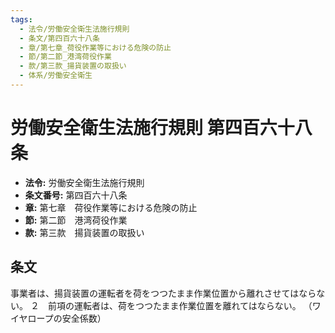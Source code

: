 ```yaml
---
tags:
  - 法令/労働安全衛生法施行規則
  - 条文/第四百六十八条
  - 章/第七章_荷役作業等における危険の防止
  - 節/第二節_港湾荷役作業
  - 款/第三款_揚貨装置の取扱い
  - 体系/労働安全衛生
---
```

# 労働安全衛生法施行規則 第四百六十八条

- **法令:** 労働安全衛生法施行規則
- **条文番号:** 第四百六十八条
- **章:** 第七章　荷役作業等における危険の防止
- **節:** 第二節　港湾荷役作業
- **款:** 第三款　揚貨装置の取扱い

## 条文
事業者は、揚貨装置の運転者を荷をつつたまま作業位置から離れさせてはならない。
２　前項の運転者は、荷をつつたまま作業位置を離れてはならない。
（ワイヤロープの安全係数）

